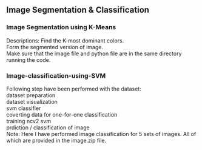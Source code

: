 ## Image Segmentation & Classification
### Image Segmentation using K-Means
Descriptions: Find the K-most dominant colors. </br>
Form the segmented version of image. </br>
Make sure that the image file and python file are in the same directory running the code. </br>
### Image-classification-using-SVM
Following step have been performed with the dataset: </br>
dataset preparation </br>
dataset visualization </br>
svm classifier </br>
coverting data for one-for-one classification </br>
training ncv2 svm </br>
prdiction / classification of image </br>
Note: Here I have performed image classification for 5 sets of images. All of which are provided in the image.zip file.
